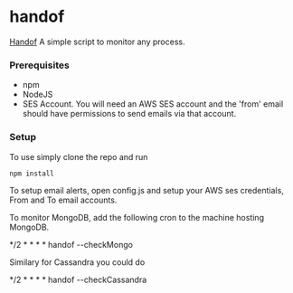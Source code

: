 # handof
[Handof](https://browsee.io/blog/)
A simple script to monitor any process.

### Prerequisites

  * npm
  * NodeJS
  * SES Account. You will need an AWS SES account and the 'from' email should have permissions to send emails via that account.


### Setup

To use simply clone the repo and run

```
npm install
```

To setup email alerts, open config.js and setup your AWS ses credentials, From
and To email accounts.

To monitor MongoDB, add the following cron to the machine hosting MongoDB.

*/2 * * * * handof --checkMongo

Similary for Cassandra you could do

*/2 * * * * handof --checkCassandra
